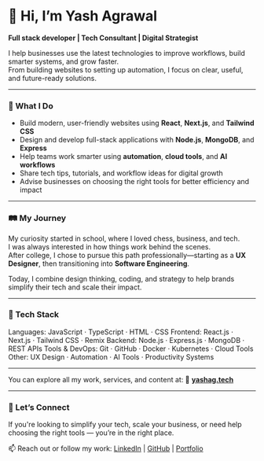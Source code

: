 # 👋 Hi, I’m Yash Agrawal

**Full stack developer | Tech Consultant | Digital Strategist**

I help businesses use the latest technologies to improve workflows, build smarter systems, and grow faster.  
From building websites to setting up automation, I focus on clear, useful, and future-ready solutions.

---

### 🚀 What I Do

- Build modern, user-friendly websites using **React**, **Next.js**, and **Tailwind CSS**
- Design and develop full-stack applications with **Node.js**, **MongoDB**, and **Express**
- Help teams work smarter using **automation**, **cloud tools**, and **AI workflows**
- Share tech tips, tutorials, and workflow ideas for digital growth
- Advise businesses on choosing the right tools for better efficiency and impact

---

### 🛤️ My Journey

My curiosity started in school, where I loved chess, business, and tech.  
I was always interested in how things work behind the scenes.  
After college, I chose to pursue this path professionally—starting as a **UX Designer**, then transitioning into **Software Engineering**.

Today, I combine design thinking, coding, and strategy to help brands simplify their tech and scale their impact.

---

### 🧰 Tech Stack

Languages:    JavaScript · TypeScript · HTML · CSS
Frontend:     React.js · Next.js · Tailwind CSS · Remix
Backend:      Node.js · Express.js · MongoDB · REST APIs
Tools & DevOps: Git · GitHub · Docker · Kubernetes · Cloud Tools
Other:        UX Design · Automation · AI Tools · Productivity Systems

---

You can explore all my work, services, and content at:
🔗 [**yashag.tech**](https://www.yashag.tech)

---

### 💬 Let’s Connect

If you're looking to simplify your tech, scale your business, or need help choosing the right tools — you’re in the right place.

📫 Reach out or follow my work:
[LinkedIn](https://www.linkedin.com/in/yashagrawal0410/) | [GitHub](https://github.com/yashag-online) | [Portfolio](https://www.yashag.tech)
